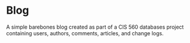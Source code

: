 # Blog
A simple barebones blog created as part of a CIS 560 databases project containing users, authors, comments, articles, and change logs.
